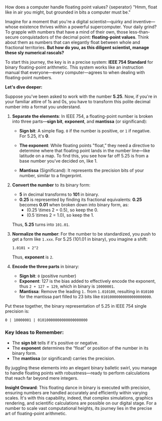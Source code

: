 How does a computer handle floating point values?
{seperator}
"Hmm, float like in air you might, but grounded in bits a computer must be."

Imagine for a moment that you're a digital scientist—quirky and inventive—whose existence thrives within a powerful supercomputer. Your daily grind? To grapple with numbers that have a mind of their own, those less-than-secure conquistadors of the decimal point: **floating-point values**. Think about them as numbers that can elegantly float between whole and fractional territories. **But how do you, as this diligent scientist, manage these sly numerical rascals?**

To start this journey, the key is in a precise system: **IEEE 754 Standard** for binary floating-point arithmetic. This system works like an instruction manual that everyone—every computer—agrees to when dealing with floating-point numbers.

**Let's dive deeper:**

Suppose you've been asked to work with the number **5.25**. Now, if you're in your familiar attire of 1s and 0s, you have to transform this polite decimal number into a format you understand.

1. **Separate the elements**: In IEEE 754, a floating-point number is broken into three parts—**sign bit**, **exponent**, and **mantissa** (or significand):

   - **Sign bit**: A simple flag. `0` if the number is positive, or `1` if negative. For 5.25, it's **0**.
   
   - **The exponent**: While floating points "float,” they need a directive to determine where that floating point lands in the number line—like latitude on a map. To find this, you see how far off 5.25 is from a base number you've decided on, like 1.
   
   - **Mantissa** (Significand): It represents the precision bits of your number, similar to a fingerprint.

2. **Convert the number** to its binary form:

   - **5** in decimal transforms to **101** in binary.
   - **0.25** is represented by finding its fractional equivalents: **0.25** becomes **0.01** when broken down into binary form, as:
     - \(0.25 \times 2 = 0.5\), so keep the 0.
     - \(0.5 \times 2 = 1.0\), so keep the 1.
   
   Thus, **5.25** turns into `101.01`.

3. **Normalize the number**: For the number to be standardized, you push to get a form like `1.xxx`. For 5.25 (101.01 in binary), you imagine a shift:

   ```
   1.0101 × 2^2
   ```

   Thus, **exponent** is `2`.

4. **Encode the three parts** in binary:

   - **Sign bit**: `0` (positive number)
   - **Exponent**: 127 is the bias added to effectively encode the exponent, thus `2 + 127 = 129`, which in binary is `10000001`.
   - **Mantissa**: Remove the leading `1.` from `1.010100`, resulting in `010100` for the mantissa part filled to 23 bits like `01010000000000000000000`.

Put these together, the binary representation of 5.25 in IEEE 754 single precision is:

```
0 | 10000001 | 01010000000000000000000
```

### Key Ideas to Remember:

- The **sign bit** tells if it's positive or negative.
- The **exponent** determines the “float” or position of the number in its binary form.
- The **mantissa** (or significand) carries the precision.
  
By juggling these elements into an elegant binary balletic swirl, you manage to handle floating points with robustness—ready to perform calculations that reach far beyond mere integers.

**Insight Onward**: This floating dance in binary is executed with precision, ensuring numbers are handled accurately and efficiently within varying scales. It's with this capability, indeed, that complex simulations, graphics rendering, and scientific calculations are possible on our digital stage. For a number to scale vast computational heights, its journey lies in the precise art of floating-point arithmetic.